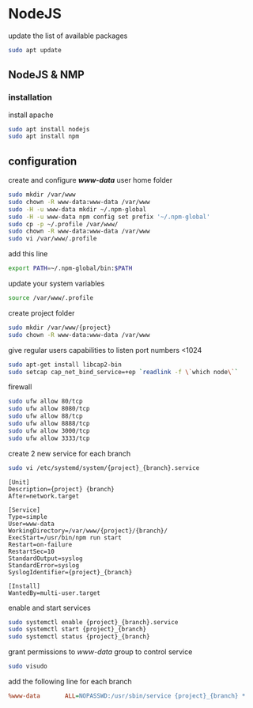 # NodeJS

update the list of available packages
```bash
sudo apt update
```

## NodeJS & NMP

### installation

install apache
```bash
sudo apt install nodejs
sudo apt install npm
```

## configuration

create and configure ***www-data*** user home folder
```bash
sudo mkdir /var/www
sudo chown -R www-data:www-data /var/www
sudo -H -u www-data mkdir ~/.npm-global
sudo -H -u www-data npm config set prefix '~/.npm-global'
sudo cp -p ~/.profile /var/www/
sudo chown -R www-data:www-data /var/www
sudo vi /var/www/.profile
```

add this line
```bash
export PATH=~/.npm-global/bin:$PATH
```

update your system variables
```bash
source /var/www/.profile
```

create project folder
```bash
sudo mkdir /var/www/{project}
sudo chown -R www-data:www-data /var/www
```

give regular users capabilities to listen port numbers <1024
```bash
sudo apt-get install libcap2-bin
sudo setcap cap_net_bind_service=+ep `readlink -f \`which node\``
```

firewall
```bash
sudo ufw allow 80/tcp
sudo ufw allow 8080/tcp
sudo ufw allow 88/tcp
sudo ufw allow 8888/tcp
sudo ufw allow 3000/tcp
sudo ufw allow 3333/tcp
```

create 2 new service for each branch
```bash
sudo vi /etc/systemd/system/{project}_{branch}.service
```

```dotenv
[Unit]
Description={project} {branch}
After=network.target

[Service]
Type=simple
User=www-data
WorkingDirectory=/var/www/{project}/{branch}/
ExecStart=/usr/bin/npm run start
Restart=on-failure
RestartSec=10
StandardOutput=syslog
StandardError=syslog
SyslogIdentifier={project}_{branch}

[Install]
WantedBy=multi-user.target
```

enable and start services
```bash
sudo systemctl enable {project}_{branch}.service
sudo systemctl start {project}_{branch}
sudo systemctl status {project}_{branch}
```

grant permissions to *www-data* group to control service
```bash
sudo visudo
```

add the following line for each branch
```ini
%www-data       ALL=NOPASSWD:/usr/sbin/service {project}_{branch} * 
```
